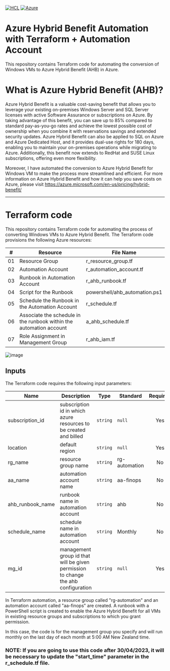 [![HCL](https://img.shields.io/badge/language-HCL-blueviolet)](https://www.terraform.io/)
[![Azure](https://img.shields.io/badge/provider-Azure-blue)](https://registry.terraform.io/providers/hashicorp/azurerm/latest)

# Azure Hybrid Benefit Automation with Terraform + Automation Account
This repository contains Terraform code for automating the conversion of Windows VMs to Azure Hybrid Benefit (AHB) in Azure.

# What is Azure Hybrid Benefit (AHB)?
Azure Hybrid Benefit is a valuable cost-saving benefit that allows you to leverage your existing on-premises Windows Server and SQL Server licenses with active Software Assurance or subscriptions on Azure. By taking advantage of this benefit, you can save up to 85% compared to standard pay-as-you-go rates and achieve the lowest possible cost of ownership when you combine it with reservations savings and extended security updates. Azure Hybrid Benefit can also be applied to SQL on Azure and Azure Dedicated Host, and it provides dual-use rights for 180 days, enabling you to maintain your on-premises operations while migrating to Azure. Additionally, this benefit now extends to RedHat and SUSE Linux subscriptions, offering even more flexibility.

Moreover, I have automated the conversion to Azure Hybrid Benefit for Windows VM to make the process more streamlined and efficient. For more information on Azure Hybrid Benefit and how it can help you save costs on Azure, please visit https://azure.microsoft.com/en-us/pricing/hybrid-benefit/

---

# Terraform code
This repository contains Terraform code for automating the process of converting Windows VMs to Azure Hybrid Benefit. 
The Terraform code provisions the following Azure resources:

| # | Resource |  File Name |
|--|--|--
| 01 | Resource Group | r_resource_group.tf |
| 02 | Automation Account | r_automation_account.tf |
| 03 | Runbook in Automation Account | r_ahb_runbook.tf |
| 04 | Script for the Runbook | powershell/ahb_automation.ps1 |
| 05 | Schedule the Runbook in the Automation Account | r_schedule.tf |
| 06 | Associate the schedule in the runbook within the automation account | a_ahb_schedule.tf |
| 07 | Role Assignment in Management Group | r_ahb_iam.tf |

![image](https://user-images.githubusercontent.com/73967829/232182271-ba5f833e-486c-4c0d-b62e-7b63a22a0b2b.png)

## Inputs
The Terraform code requires the following input parameters:

| Name | Description | Type | Standard | Required |
|------|-------------|------|---------|:--------:|
| subscription_id | subscription id in which azure resources to be created and billed | `string` | `null` | Yes |
| location | default region | `string` | `null` | Yes |
| rg_name | resource group name | `string` | rg-automation | No |
| aa_name | automation account name | `string` | aa-finops | No |
| ahb_runbook_name | runbook name in automation account | `string` | ahb | No |
| schedule_name | schedule name in automation account | `string` | Monthly | No |
| mg_id | management group id that will be given permission to change the ahb configuration | `string` | `null` | Yes |



In Terraform automation, a resource group called "rg-automation" and an automation account called "aa-finops" are created. 
A runbook with a PowerShell script is created to enable the Azure Hybrid Benefit for all VMs in existing resource groups and subscriptions to which you grant permission.

In this case, the code is for the management group you specify and will run monthly on the last day of each month at 5:00 AM New Zealand time.

### NOTE: If you are going to use this code after 30/04/2023, it will be necessary to update the "start_time" parameter in the r_schedule.tf file.



